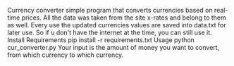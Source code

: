 Currency converter simple program that converts currencies based on real-time prices.
All the data was taken from the site x-rates and belong to them as well.
Every use the updated currencies values are saved into data.txt for later use.
So if u don't have the internet at the time, you can still use it.
Install Requirements
pip install -r requirements.txt
Usage
python cur_converter.py
Your input is the amount of money you want to convert, from which currency to which currency.
